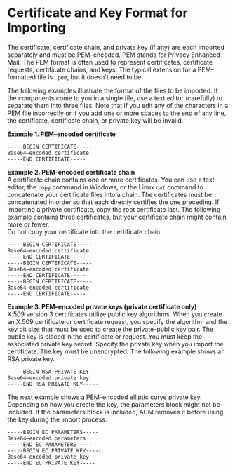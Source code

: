 # Certificate and Key Format for Importing<a name="import-certificate-format"></a>

The certificate, certificate chain, and private key \(if any\) are each imported separately and must be PEM–encoded\. PEM stands for Privacy Enhanced Mail\. The PEM format is often used to represent certificates, certificate requests, certificate chains, and keys\. The typical extension for a PEM–formatted file is `.pem`, but it doesn't need to be\. 

The following examples illustrate the format of the files to be imported\. If the components come to you in a single file, use a text editor \(carefully\) to separate them into three files\. Note that if you edit any of the characters in a PEM file incorrectly or if you add one or more spaces to the end of any line, the certificate, certificate chain, or private key will be invalid\. 

**Example 1\. PEM–encoded certificate**  

```
-----BEGIN CERTIFICATE-----
Base64–encoded certificate
-----END CERTIFICATE-----
```

**Example 2\. PEM–encoded certificate chain**  
A certificate chain contains one or more certificates\. You can use a text editor, the `copy` command in Windows, or the Linux `cat` command to concatenate your certificate files into a chain\. The certificates must be concatenated in order so that each directly certifies the one preceding\. If importing a private certificate, copy the root certificate last\. The following example contains three certificates, but your certificate chain might contain more or fewer\.   
Do not copy your certificate into the certificate chain\.

```
-----BEGIN CERTIFICATE-----
Base64–encoded certificate
-----END CERTIFICATE-----
-----BEGIN CERTIFICATE-----
Base64–encoded certificate
-----END CERTIFICATE-----
-----BEGIN CERTIFICATE-----
Base64–encoded certificate
-----END CERTIFICATE-----
```

**Example 3\. PEM–encoded private keys \(private certificate only\)**  
X\.509 version 3 certificates utilize public key algorithms\. When you create an X\.509 certificate or certificate request, you specify the algorithm and the key bit size that must be used to create the private–public key pair\. The public key is placed in the certificate or request\. You must keep the associated private key secret\. Specify the private key when you import the certificate\. The key must be unencrypted\. The following example shows an RSA private key\.   

```
-----BEGIN RSA PRIVATE KEY-----
Base64–encoded private key
-----END RSA PRIVATE KEY-----
```
The next example shows a PEM–encoded elliptic curve private key\. Depending on how you create the key, the parameters block might not be included\. If the parameters block is included, ACM removes it before using the key during the import process\.   

```
-----BEGIN EC PARAMETERS-----
Base64–encoded parameters
-----END EC PARAMETERS-----
-----BEGIN EC PRIVATE KEY-----
Base64–encoded private key
-----END EC PRIVATE KEY-----
```